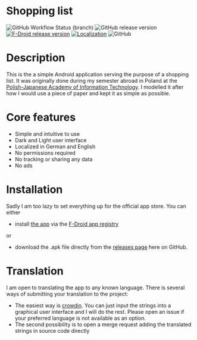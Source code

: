# Shopping list
![GitHub Workflow Status (branch)](https://img.shields.io/github/workflow/status/Abrynos/ShoppingList/CI/main?label=Build&logo=github)
![GitHub release version](https://img.shields.io/github/v/release/Abrynos/ShoppingList?label=Stable&logo=github)
[![F-Droid release version](https://img.shields.io/f-droid/v/pl.edu.pjwstk.s999844.shoppinglist?label=F-Droid&logo=fdroid)](https://f-droid.org/packages/pl.edu.pjwstk.s999844.shoppinglist/)
[![Localization](https://badges.crowdin.net/abrynosshoppinglist/localized.svg)](https://crowdin.com/project/abrynosshoppinglist)
![GitHub](https://img.shields.io/github/license/Abrynos/ShoppingList)

# Description
This is the a simple Android application serving the purpose of a shopping list. It was originally done during my semester abroad in Poland at the [Polish-Japanese Academy of Information Technology](https://www.pja.edu.pl/en/). I modelled it after how I would use a piece of paper and kept it as simple as possible.

# Core features
- Simple and intuitive to use
- Dark and Light user interface
- Localized in German and English
- No permissions required
- No tracking or sharing any data
- No ads

# Installation
Sadly I am too lazy to set everything up for the official app store. You can either
- install [the app](https://f-droid.org/packages/pl.edu.pjwstk.s999844.shoppinglist/) via the [F-Droid app registry](https://f-droid.org/)

or

- download the .apk file directly from the [releases page](https://github.com/Abrynos/ShoppingList/releases/latest) here on GitHub.

# Translation
I am open to translating the app to any known language. There is several ways of submitting your translation to the project:
- The easiest way is [crowdin](https://crowdin.com/project/abrynosshoppinglist). You can just input the strings into a graphical user interface and I will do the rest. Please open an issue if your preferred language is not available as an option.
- The second possibility is to open a merge request adding the translated strings in source code directly

